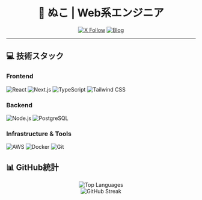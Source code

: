 <div align="center">
  
# 👋 ぬこ | Web系エンジニア

[![X Follow](https://img.shields.io/twitter/follow/your_twitter_handle?style=social)]([https://twitter.com/your_twitter_handle](https://x.com/waltz29pf))
[![Blog](https://img.shields.io/badge/Blog-読む-blue)]([https://your-blog-url.com](https://nuko-chan.pages.dev/))

</div>

---

## 💻 技術スタック

### **Frontend**
![React](https://img.shields.io/badge/React-20232A?style=for-the-badge&logo=react&logoColor=61DAFB)
![Next.js](https://img.shields.io/badge/Next.js-000000?style=for-the-badge&logo=next.js&logoColor=white)
![TypeScript](https://img.shields.io/badge/TypeScript-007ACC?style=for-the-badge&logo=typescript&logoColor=white)
![Tailwind CSS](https://img.shields.io/badge/Tailwind_CSS-38B2AC?style=for-the-badge&logo=tailwind-css&logoColor=white)

### **Backend**
![Node.js](https://img.shields.io/badge/Node.js-43853D?style=for-the-badge&logo=node.js&logoColor=white)
![PostgreSQL](https://img.shields.io/badge/PostgreSQL-316192?style=for-the-badge&logo=postgresql&logoColor=white)

### **Infrastructure & Tools**
![AWS](https://img.shields.io/badge/AWS-232F3E?style=for-the-badge&logo=amazon-aws&logoColor=white)
![Docker](https://img.shields.io/badge/Docker-2496ED?style=for-the-badge&logo=docker&logoColor=white)
![Git](https://img.shields.io/badge/Git-F05032?style=for-the-badge&logo=git&logoColor=white)

## 📊 GitHub統計

<div align="center">
  <img src="https://github-readme-stats.vercel.app/api/top-langs/?username=waltz29pf&layout=compact&theme=tokyonight&hide_border=true" alt="Top Languages" />
</div>

<div align="center">
  <img src="https://github-readme-streak-stats.herokuapp.com/?user=waltz29pf&theme=tokyonight&hide_border=true" alt="GitHub Streak" />
</div>
